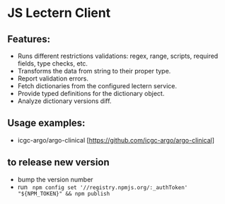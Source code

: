 # JS Lectern Client 

## Features:
- Runs different restrictions validations: regex, range, scripts, required fields, type checks, etc.
- Transforms the data from string to their proper type.
- Report validation errors.
- Fetch dictionaries from the configured lectern service. 
- Provide typed definitions for the dictionary object.
- Analyze dictionary versions diff.


## Usage examples:
- icgc-argo/argo-clinical [https://github.com/icgc-argo/argo-clinical]


## to release new version
- bump the version number
- run ` npm config set '//registry.npmjs.org/:_authToken' "${NPM_TOKEN}" && npm publish` 
